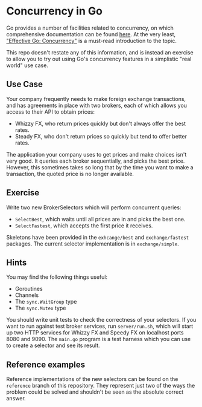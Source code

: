 # Concurrency in Go

Go provides a number of facilities related to concurrency, on which comprehensive documentation can be found [here](https://github.com/golang/go/wiki/LearnConcurrency).
At the very least, ["Effective Go: Concurrency"](https://go.dev/doc/effective_go#concurrency) is a must-read introduction to the topic.

This repo doesn't restate any of this information, and is instead an exercise to allow you to try out using Go's
concurrency features in a simplistic "real world" use case.

## Use Case

Your company frequently needs to make foreign exchange transactions, and has agreements in place with two brokers, each
of which allows you access to their API to obtain prices:

- Whizzy FX, who return prices quickly but don't always offer the best rates.
- Steady FX, who don't return prices so quickly but tend to offer better rates.

The application your company uses to get prices and make choices isn't very good. It queries each broker sequentially,
and picks the best price. However, this sometimes takes so long that by the time you want to make a transaction, the
quoted price is no longer available.

## Exercise

Write two new BrokerSelectors which will perform concurrent queries:

- `SelectBest`, which waits until all prices are in and picks the best one.
- `SelectFastest`, which accepts the first price it receives.

Skeletons have been provided in the `exhcange/best` and `exchange/fastest` packages. The current selector implementation
is in `exchange/simple`.

## Hints

You may find the following things useful:

- Goroutines
- Channels
- The `sync.WaitGroup` type
- The `sync.Mutex` type

You should write unit tests to check the correctness of your selectors. If you want to run against test broker services,
run `server/run.sh`, which will start up two HTTP services for Whizzy FX and Speedy FX on localhost ports 8080 and 9090.
The `main.go` program is a test harness which you can use to create a selector and see its result.

## Reference examples

Reference implementations of the new selectors can be found on the `reference` branch of this repository. They represent
just two of the ways the problem could be solved and shouldn't be seen as the absolute correct answer.
